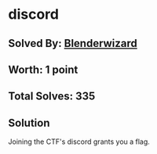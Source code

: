 # discord
## Solved By: [Blenderwizard](https://github.com/Blenderwizard)
## Worth: 1 point
## Total Solves: 335
## Solution

Joining the CTF's discord grants you a flag.